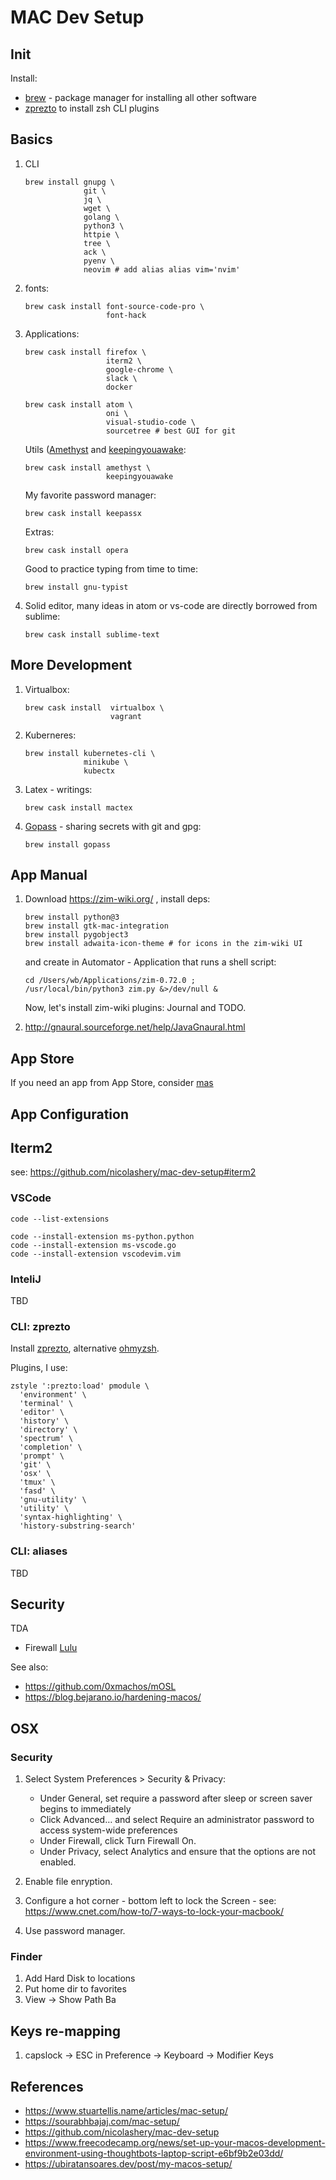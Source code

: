 # MAC Dev Setup

## Init

Install:

- [brew](https://brew.sh/) - package manager for installing all other software
- [zprezto](https://github.com/sorin-ionescu/prezto) to install zsh CLI plugins

## Basics

1. CLI

   ```
   brew install gnupg \
                git \
                jq \
                wget \
                golang \
                python3 \
                httpie \
                tree \
                ack \
                pyenv \
                neovim # add alias alias vim='nvim'   
   ```

2. fonts:

   ```
   brew cask install font-source-code-pro \
                     font-hack
   ```

2. Applications:

   ```
   brew cask install firefox \
                     iterm2 \
                     google-chrome \
                     slack \
                     docker
   ```

   ```
   brew cask install atom \
                     oni \
                     visual-studio-code \
                     sourcetree # best GUI for git
   ```

   Utils ([Amethyst](https://ianyh.com/amethyst/) and [keepingyouawake](https://github.com/newmarcel/KeepingYouAwake):

   ```
   brew cask install amethyst \
                     keepingyouawake
   ```

   My favorite password manager:

   ```
   brew cask install keepassx 
   ```
   
   Extras:
   
   ```
   brew cask install opera
   ```
   
   Good to practice typing from time to time:
   
   ```
   brew install gnu-typist
   ```
   
6. Solid editor, many ideas in atom or vs-code are directly borrowed from sublime:

   ```
   brew cask install sublime-text
   ```
   
## More Development

1. Virtualbox:

   ```
   brew cask install  virtualbox \
                      vagrant
   ````

2. Kuberneres:

   ```
   brew install kubernetes-cli \
                minikube \
                kubectx
   ```

3. Latex - writings:

   ```
   brew cask install mactex 
   ```

4. [Gopass](https://github.com/gopasspw/gopass/) - sharing secrets with git and gpg:
   
   ```
   brew install gopass
   ```
   
## App Manual

1. Download https://zim-wiki.org/ , install deps:

   ```
   brew install python@3
   brew install gtk-mac-integration
   brew install pygobject3
   brew install adwaita-icon-theme # for icons in the zim-wiki UI
   ```
  
   and create in Automator - Application that runs a shell script:

   ```
   cd /Users/wb/Applications/zim-0.72.0 ;
   /usr/local/bin/python3 zim.py &>/dev/null &
   ```
   
   Now, let's install zim-wiki plugins: Journal and TODO.

2. http://gnaural.sourceforge.net/help/JavaGnaural.html

## App Store

If you need an app from App Store, consider [mas](https://github.com/mas-cli/mas)

## App Configuration

## Iterm2

see: https://github.com/nicolashery/mac-dev-setup#iterm2

### VSCode

```
code --list-extensions

code --install-extension ms-python.python
code --install-extension ms-vscode.go
code --install-extension vscodevim.vim
```

### InteliJ

TBD

### CLI: zprezto

Install [zprezto](https://github.com/sorin-ionescu/prezto), alternative [ohmyzsh](https://github.com/ohmyzsh/ohmyzsh).

Plugins, I use:

```
zstyle ':prezto:load' pmodule \
  'environment' \
  'terminal' \
  'editor' \
  'history' \
  'directory' \
  'spectrum' \
  'completion' \
  'prompt' \
  'git' \
  'osx' \
  'tmux' \
  'fasd' \
  'gnu-utility' \
  'utility' \
  'syntax-highlighting' \
  'history-substring-search'
```

### CLI: aliases

TBD

## Security

TDA

- Firewall [Lulu](https://github.com/objective-see/LuLu) 

See also: 

- https://github.com/0xmachos/mOSL
- https://blog.bejarano.io/hardening-macos/

## OSX

### Security

1. Select System Preferences > Security & Privacy:

   - Under General, set require a password after sleep or screen saver begins to immediately
   - Click Advanced… and select Require an administrator password to access system-wide preferences
   - Under Firewall, click Turn Firewall On.
   - Under Privacy, select Analytics and ensure that the options are not enabled.

2. Enable file enryption.

3. Configure a hot corner - bottom left to lock the Screen - see: https://www.cnet.com/how-to/7-ways-to-lock-your-macbook/

4. Use password manager.

### Finder

1. Add Hard Disk to locations
2. Put home dir to favorites
3. View -> Show Path Ba

## Keys re-mapping

1. capslock -> ESC in Preference -> Keyboard -> Modifier Keys

## References

- https://www.stuartellis.name/articles/mac-setup/
- https://sourabhbajaj.com/mac-setup/
- https://github.com/nicolashery/mac-dev-setup
- https://www.freecodecamp.org/news/set-up-your-macos-development-environment-using-thoughtbots-laptop-script-e6bf9b2e03dd/
- https://ubiratansoares.dev/post/my-macos-setup/
